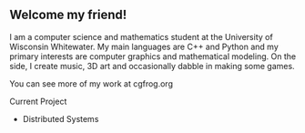 ## Welcome my friend!

I am a computer science and mathematics student at the University of Wisconsin Whitewater.
My main languages are C++ and Python and my primary interests are computer graphics and mathematical modeling.
On the side, I create music, 3D art and occasionally dabble in making some games.

You can see more of my work at cgfrog.org

Current Project
- Distributed Systems

